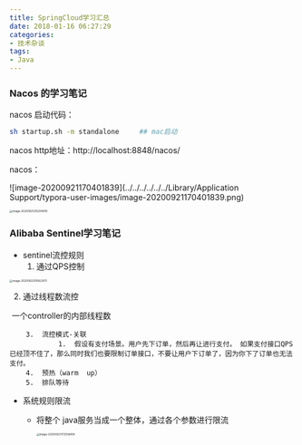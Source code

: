 ```yaml
---
title: SpringCloud学习汇总
date: 2018-01-16 06:27:29
categories:
- 技术杂谈
tags:
- Java
---
```




### Nacos 的学习笔记

nacos 启动代码：

```bash
sh startup.sh -m standalone     ## mac启动
```

nacos http地址：http://localhost:8848/nacos/

nacos：

![image-20200921170401839](../../../../../../Library/Application Support/typora-user-images/image-20200921170401839.png)







<img src="https://gitee.com/guxiangfly/blogimage/raw/master/img/image-20200921210204976.png" alt="image-20200921210204976" style="zoom: 33%; " />





### Alibaba Sentinel学习笔记



- sentinel流控规则
  1. 通过QPS控制

<img src="https://gitee.com/guxiangfly/blogimage/raw/master/img/image-20200922105823011.png" alt="image-20200922105823011" style="zoom:33%;" />

2. 通过线程数流控

​				一个controller的内部线程数

  		3.  流控模式-关联
          		1.  假设有支付场景。用户先下订单，然后再让进行支付。 如果支付接口QPS已经顶不住了，那么同时我们也要限制订单接口，不要让用户下订单了，因为你下了订单也无法支付。
		4.  预热（warm  up）
		5.  排队等待







- 系统规则限流

  - 将整个 java服务当成一个整体，通过各个参数进行限流

    <img src="https://gitee.com/guxiangfly/blogimage/raw/master/img/image-20200923172558458.png" alt="image-20200923172558458" style="zoom:33%;" />


